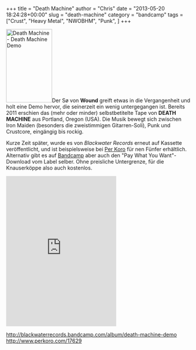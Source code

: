 +++
title = "Death Machine"
author = "Chris"
date = "2013-05-20 18:24:28+00:00"
slug = "death-machine"
category = "bandcamp"
tags = ["Crust", "Heavy Metal", "NWOBHM", "Punk", ]
+++

<img src="http://necroslaughter.de/wp-content/uploads/2013/05/Death-Machine-Death-Machine-Demo-125x200.jpg" alt="Death Machine - Death Machine Demo" width="125" height="200" class="alignleft size-medium wp-image-10780" />Der Sø von **Wound** greift etwas in die Vergangenheit und holt eine Demo hervor, die seinerzeit ein wenig untergegangen ist. Bereits 2011 erschien das (mehr oder minder) selbstbetitelte Tape von **DEATH MACHINE** aus Portland, Oregon (USA). Die Musik bewegt sich zwischen Iron Maiden (besonders die zweistimmigen Gitarren-Soli), Punk und Crustcore, eingängig bis rockig.

Kurze Zeit später, wurde es von _Blackwater Records_ erneut auf Kassette veröffentlicht, und ist beispielsweise bei <a href="http://www.perkoro.com/17629">Per Koro</a> für nen Fünfer erhältlich. Alternativ gibt es auf <a href="http://blackwaterrecords.bandcamp.com/album/death-machine-demo">Bandcamp</a> aber auch den "Pay What You Want"-Download vom Label selber. Ohne preisliche Untergrenze, für die Knauserköppe also auch kostenlos.

<iframe width="300" height="410" style="position: relative; display: block; width: 300px; height: 410px;" src="http://bandcamp.com/EmbeddedPlayer/v=2/album=2336292203/size=grande3/bgcol=222222/linkcol=FFFFFF/" allowtransparency="true" frameborder="0"><a href="http://blackwaterrecords.bandcamp.com/album/death-machine-demo">DEATH MACHINE DEMO by Death Machine</a></iframe>

<a href="http://blackwaterrecords.bandcamp.com/album/death-machine-demo">http://blackwaterrecords.bandcamp.com/album/death-machine-demo</a>
<a href="http://www.perkoro.com/17629">http://www.perkoro.com/17629</a>
